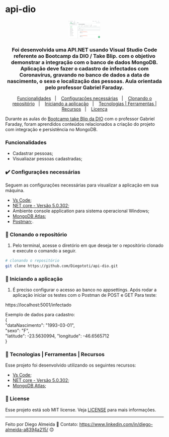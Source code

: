 # api-dio
<p align="center">
    <img src="assets/api-imagem.png" width="20%" height="20%" max-width:100% >
  </p>


<h3 align="center">
  Foi desenvolvida uma API.NET usando Visual Studio Code referente ao Bootcamp da DIO / Take Blip. com o objetivo demonstrar a integração com o banco de dados MongoDB.  Aplicação deve fazer o cadastro de infectados com Coronavírus, gravando no banco de dados a data de nascimento, o sexo e localização das pessoas. Aula orientada pelo professor Gabriel Faraday.
</h3>


<p align="center">
  <a href="#funcionalidades">Funcionalidades</a>&nbsp;&nbsp;&nbsp;|&nbsp;&nbsp;&nbsp;
  <a href="#heavy_check_mark-configurações-necessárias">Configurações necessárias</a>&nbsp;&nbsp;&nbsp;|&nbsp;&nbsp;&nbsp;
  <a href="#arrow_down_small-clonando-o-repositório">Clonando o repositório</a>&nbsp;&nbsp;&nbsp;|&nbsp;&nbsp;&nbsp;
  <a href="#beginner-iniciando-a-aplicação">Iniciando a aplicação</a>&nbsp;&nbsp;&nbsp;|&nbsp;&nbsp;&nbsp;
  <a href="#wrench-tecnologias--ferramentas--recursos">Tecnologias | Ferramentas | Recursos</a>&nbsp;&nbsp;&nbsp;|&nbsp;&nbsp;&nbsp;
  <a href="#memo-license">Licença</a>
</p>

Durante as aulas do [Bootcamp take Blip da DIO](https://digitalinnovation.one/) com o professor Gabriel Faraday, foram aprendidos conteúdos relacionados a criação do projeto com integração e persistência no MongoDB.

### Funcionalidades

- Cadastrar pessoas;
- Visualiazar pessoas cadastradas;


### :heavy_check_mark: Configurações necessárias

Seguem as configurações necessárias para visualizar a aplicação em sua máquina.

-  [Vs Code](https://code.visualstudio.com/download);
-  [NET core - Versão 5.0.302](https://dotnet.microsoft.com/download);
-  Ambiente console application para sistema operacional Windows;
-  [MongoDB Atlas](https://www.mongodb.com/cloud/atlas/register);
-  [Postman](https://www.postman.com/downloads/);.

### :arrow_down_small: Clonando o repositório
1. Pelo terminal, acesse o diretório em que deseja ter o repositório clonado e execute o comando a seguir.
```bash
# clonando o repositório
git clone https://github.com/Diegototi/api-dio.git
```

### :beginner: Iniciando a aplicação
1. É preciso configurar o acesso ao banco no appsettings. Após rodar a aplicação iniciar os testes com o Postman de POST e GET
Para teste:

https://localhost:5001/infectado

Exemplo de dados para cadastro:
<br>{</br>
	"dataNascimento": "1993-03-01",<br>
	"sexo": "F",</br>
	"latitude": -23.5630994,
	"longitude": -46.6565712<br>
} </br>


### :wrench: Tecnologias | Ferramentas | Recursos

Esse projeto foi desenvolvido utilizando os seguintes recursos:

-  [Vs Code](https://code.visualstudio.com/download);
-  [NET core - Versão 5.0.302](https://dotnet.microsoft.com/download);
-  [MongoDB Atlas](https://www.mongodb.com/cloud/atlas/register);


### :memo: License
Esse projeto está sob MIT license. Veja [LICENSE](https://github.com/Diegototi/series-console-app/blob/main/LICENSE) para mais informações.

---

Feito por Diego Almeida :blue_heart: Contato: https://www.linkedin.com/in/diego-almeida-a8394a215/ :blush:
